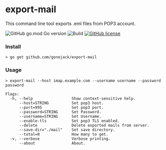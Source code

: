 # export-mail
This command line tool exports .eml files from POP3 account.

![GitHub go.mod Go version](https://img.shields.io/github/go-mod/go-version/gonejack/export-mail)
![Build](https://github.com/gonejack/export-mail/actions/workflows/go.yml/badge.svg)
[![GitHub license](https://img.shields.io/github/license/gonejack/export-mail.svg?color=blue)](LICENSE)

### Install
```shell
> go get github.com/gonejack/export-mail
```

### Usage
```shell
> export-mail --host imap.example.com --username username --password password
```
```
Flags:
  -h, --help                 Show context-sensitive help.
      --host=STRING          Set pop3 host.
      --port=995             Set pop3 port.
      --password=STRING      Set Password.
      --username=STRING      Set Username.
      --enable-tls           Set pop3 TLS enabled.
      --delete               Delete exported mails from server.
      --save-dir="./mail"    Set save directory.
      --total=0              How many to get.
  -v, --verbose              Verbose printing.
      --about                About.
```
